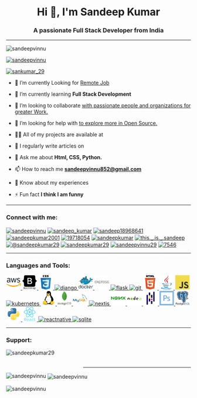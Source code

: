 
<h1 align="center">Hi 👋, I'm Sandeep Kumar</h1>

<!-- <img src="https://i.ibb.co/Mspwp8h/banner-1.jpg" alt="banner-1" border="0"> -->

<h3 align="center">A passionate Full Stack Developer from India</h3>

<hr/>

<p align="left"> <img src="https://komarev.com/ghpvc/?username=sandeepvinnu&label=Profile%20views&color=0e75b6&style=flat" alt="sandeepvinnu" /> </p>

<p align="left"> <a href="https://github.com/ryo-ma/github-profile-trophy"><img src="https://github-profile-trophy.vercel.app/?username=sandeepvinnu" alt="sandeepvinnu" /></a> </p>

<p align="left"> <a href="https://twitter.com/sankumar_29" target="blank"><img src="https://img.shields.io/twitter/follow/sankumar_29?logo=twitter&style=for-the-badge" alt="sankumar_29" /></a> </p>

- 🔭 I’m currently Looking for [Remote Job](#)

- 🌱 I’m currently learning **Full Stack Development**

- 👯 I’m looking to collaborate [with passionate people and organizations for greater Work.](#)

- 🤝 I’m looking for help with [to explore more in Open Source.](#)

- 👨‍💻 All of my projects are available at [](protfolio)

- 📝 I regularly write articles on [](blog)

- 💬 Ask me about **Html, CSS, Python.**

- 📫 How to reach me **sandeepvinnu852@gmail.com**

- 📄 Know about my experiences [](resume)

- ⚡ Fun fact **I think I am funny**

<hr/>

<h3 align="left">Connect with me:</h3>
<p align="left">
    <a href="https://codepen.io/sandeepvinnu" target="blank"><img align="center" src="https://raw.githubusercontent.com/rahuldkjain/github-profile-readme-generator/master/src/images/icons/Social/codepen.svg" alt="sandeepvinnu" height="30" width="40" /></a>
    <a href="https://dev.to/sandeep_kumar" target="blank"><img align="center" src="https://raw.githubusercontent.com/rahuldkjain/github-profile-readme-generator/master/src/images/icons/Social/devto.svg" alt="sandeep_kumar" height="30" width="40" /></a>
    <a href="https://twitter.com/sandeep18968641" target="blank"><img align="center" src="https://raw.githubusercontent.com/rahuldkjain/github-profile-readme-generator/master/src/images/icons/Social/twitter.svg" alt="sandeep18968641" height="30" width="40" /></a>
    <a href="https://linkedin.com/in/sandeepkumar2001" target="blank"><img align="center" src="https://raw.githubusercontent.com/rahuldkjain/github-profile-readme-generator/master/src/images/icons/Social/linked-in-alt.svg" alt="sandeepkumar2001" height="30" width="40" /></a>
    <a href="https://stackoverflow.com/users/19718054" target="blank"><img align="center" src="https://raw.githubusercontent.com/rahuldkjain/github-profile-readme-generator/master/src/images/icons/Social/stack-overflow.svg" alt="19718054" height="30" width="40" /></a>
    <a href="https://codesandbox.com/sandeepkumar" target="blank"><img align="center" src="https://raw.githubusercontent.com/rahuldkjain/github-profile-readme-generator/master/src/images/icons/Social/codesandbox.svg" alt="sandeepkumar" height="30" width="40" /></a>
    <a href="https://instagram.com/this._.is._.sandeep" target="blank"><img align="center" src="https://raw.githubusercontent.com/rahuldkjain/github-profile-readme-generator/master/src/images/icons/Social/instagram.svg" alt="this._.is._.sandeep" height="30" width="40" /></a>
    <a href="https://hashnode.com/@sandeepkumar29" target="blank"><img align="center" src="https://raw.githubusercontent.com/rahuldkjain/github-profile-readme-generator/master/src/images/icons/Social/hashnode.svg" alt="@sandeepkumar29" height="30" width="40" /></a>
    <a href="https://www.leetcode.com/sandeepkumar29" target="blank"><img align="center" src="https://raw.githubusercontent.com/rahuldkjain/github-profile-readme-generator/master/src/images/icons/Social/leet-code.svg" alt="sandeepkumar29" height="30" width="40" /></a>
    <a href="https://auth.geeksforgeeks.org/user/sandeepvinnu29" target="blank"><img align="center" src="https://raw.githubusercontent.com/rahuldkjain/github-profile-readme-generator/master/src/images/icons/Social/geeks-for-geeks.svg" alt="sandeepvinnu29" height="30" width="40" /></a>
    <a href="https://discord.gg/7546" target="blank"><img align="center" src="https://raw.githubusercontent.com/rahuldkjain/github-profile-readme-generator/master/src/images/icons/Social/discord.svg" alt="7546" height="30" width="40" /></a>
</p>

<hr/>

<h3 align="left">Languages and Tools:</h3>
<p align="left"> 
  <a href="https://aws.amazon.com" target="_blank" rel="noreferrer"> 
    <img 
         src="https://raw.githubusercontent.com/devicons/devicon/master/icons/amazonwebservices/amazonwebservices-original-wordmark.svg" 
         alt="aws" width="40" height="40"
    /> 
  </a> 
  <a href="https://getbootstrap.com" target="_blank" rel="noreferrer"> 
    <img 
         src="https://raw.githubusercontent.com/devicons/devicon/master/icons/bootstrap/bootstrap-plain-wordmark.svg" 
         alt="bootstrap" width="40" height="40"
    /> 
  </a> 
  <a href="https://www.w3schools.com/css/" target="_blank" rel="noreferrer"> 
    <img 
         src="https://raw.githubusercontent.com/devicons/devicon/master/icons/css3/css3-original-wordmark.svg" 
         alt="css3" width="40" height="40"
    /> 
  </a> 
  <a href="https://www.djangoproject.com/" target="_blank" rel="noreferrer"> 
    <img 
         src="https://cdn.worldvectorlogo.com/logos/django.svg" 
         alt="django" width="40" height="40"
    /> 
  </a> 
  <a href="https://www.docker.com/" target="_blank" rel="noreferrer"> 
    <img 
         src="https://raw.githubusercontent.com/devicons/devicon/master/icons/docker/docker-original-wordmark.svg" 
         alt="docker" width="40" height="40"
    /> 
  </a> 
  <a href="https://expressjs.com" target="_blank" rel="noreferrer"> 
    <img 
         src="https://raw.githubusercontent.com/devicons/devicon/master/icons/express/express-original-wordmark.svg" 
         alt="express" width="40" height="40"
    /> 
  </a> 
  <a href="https://flask.palletsprojects.com/" target="_blank" rel="noreferrer"> 
    <img 
         src="https://www.vectorlogo.zone/logos/pocoo_flask/pocoo_flask-icon.svg" 
         alt="flask" width="40" height="40"
    /> 
  </a> 
  <a href="https://git-scm.com/" target="_blank" rel="noreferrer"> 
    <img 
         src="https://www.vectorlogo.zone/logos/git-scm/git-scm-icon.svg" 
         alt="git" width="40" height="40"
    /> 
  </a> 
  <a href="https://www.w3.org/html/" target="_blank" rel="noreferrer"> 
    <img 
         src="https://raw.githubusercontent.com/devicons/devicon/master/icons/html5/html5-original-wordmark.svg" 
         alt="html5" width="40" height="40"
    /> 
  </a> 
  <a href="https://www.java.com" target="_blank" rel="noreferrer"> 
    <img 
         src="https://raw.githubusercontent.com/devicons/devicon/master/icons/java/java-original.svg" 
         alt="java" width="40" height="40"
    /> 
  </a> 
  <a href="https://developer.mozilla.org/en-US/docs/Web/JavaScript" target="_blank" rel="noreferrer"> 
    <img 
         src="https://raw.githubusercontent.com/devicons/devicon/master/icons/javascript/javascript-original.svg" 
         alt="javascript" width="40" height="40"
    /> 
  </a> 
  <a href="https://kubernetes.io" target="_blank" rel="noreferrer"> 
    <img 
         src="https://www.vectorlogo.zone/logos/kubernetes/kubernetes-icon.svg" 
         alt="kubernetes" width="40" height="40"
    /> 
  </a> 
  <a href="https://www.linux.org/" target="_blank" rel="noreferrer"> 
    <img 
         src="https://raw.githubusercontent.com/devicons/devicon/master/icons/linux/linux-original.svg" 
         alt="linux" width="40" height="40"
    /> 
  </a> 
  <a href="https://www.mongodb.com/" target="_blank" rel="noreferrer"> 
    <img 
         src="https://raw.githubusercontent.com/devicons/devicon/master/icons/mongodb/mongodb-original-wordmark.svg" 
         alt="mongodb" width="40" height="40"
    /> 
  </a> 
  <a href="https://www.mysql.com/" target="_blank" rel="noreferrer"> 
    <img 
         src="https://raw.githubusercontent.com/devicons/devicon/master/icons/mysql/mysql-original-wordmark.svg" 
         alt="mysql" width="40" height="40"
    /> 
  </a> 
  <a href="https://nextjs.org/" target="_blank" rel="noreferrer"> 
    <img 
         src="https://cdn.worldvectorlogo.com/logos/nextjs-2.svg" 
         alt="nextjs" width="40" height="40"
    /> 
  </a> 
  <a href="https://www.nginx.com" target="_blank" rel="noreferrer"> 
    <img 
         src="https://raw.githubusercontent.com/devicons/devicon/master/icons/nginx/nginx-original.svg" 
         alt="nginx" width="40" height="40"
    /> 
  </a> 
  <a href="https://nodejs.org" target="_blank" rel="noreferrer"> 
    <img 
         src="https://raw.githubusercontent.com/devicons/devicon/master/icons/nodejs/nodejs-original-wordmark.svg" 
         alt="nodejs" width="40" height="40"
    /> 
  </a> 
  <a href="https://pandas.pydata.org/" target="_blank" rel="noreferrer"> 
    <img 
         src="https://raw.githubusercontent.com/devicons/devicon/2ae2a900d2f041da66e950e4d48052658d850630/icons/pandas/pandas-original.svg" 
         alt="pandas" width="40" height="40"
    /> 
  </a> 
  <a href="https://www.photoshop.com/en" target="_blank" rel="noreferrer"> 
    <img 
         src="https://raw.githubusercontent.com/devicons/devicon/master/icons/photoshop/photoshop-line.svg" 
         alt="photoshop" width="40" height="40"
    /> 
  </a> 
  <a href="https://www.postgresql.org" target="_blank" rel="noreferrer"> 
    <img 
         src="https://raw.githubusercontent.com/devicons/devicon/master/icons/postgresql/postgresql-original-wordmark.svg" 
         alt="postgresql" width="40" height="40"
    /> 
  </a> 
  <a href="https://www.python.org" target="_blank" rel="noreferrer"> 
    <img 
         src="https://raw.githubusercontent.com/devicons/devicon/master/icons/python/python-original.svg" 
         alt="python" width="40" height="40"
    /> 
  </a> 
  <a href="https://reactjs.org/" target="_blank" rel="noreferrer"> 
    <img 
         src="https://raw.githubusercontent.com/devicons/devicon/master/icons/react/react-original-wordmark.svg" alt="react" width="40" height="40"/> </a> <a href="https://reactnative.dev/" target="_blank" rel="noreferrer"> <img src="https://reactnative.dev/img/header_logo.svg" alt="reactnative" width="40" height="40"/> </a> <a href="https://www.sqlite.org/" target="_blank" rel="noreferrer"> <img src="https://www.vectorlogo.zone/logos/sqlite/sqlite-icon.svg" alt="sqlite" width="40" height="40"/> </a> </p>

<hr/>

<h3 align="left">Support:</h3>
<p><a href="https://www.buymeacoffee.com/sandeepkumar29"> <img align="left" src="https://cdn.buymeacoffee.com/buttons/v2/default-yellow.png" height="50" width="210" alt="sandeepkumar29" /></a></p><br><br>

<hr/>

<p><img align="left" src="https://github-readme-stats.vercel.app/api/top-langs?username=sandeepvinnu&show_icons=true&locale=en&layout=compact" alt="sandeepvinnu" /></p>

<p>&nbsp;<img align="center" src="https://github-readme-stats.vercel.app/api?username=sandeepvinnu&show_icons=true&locale=en" alt="sandeepvinnu" /></p>

<p><img align="center" src="https://github-readme-streak-stats.herokuapp.com/?user=sandeepvinnu&" alt="sandeepvinnu" /></p>
